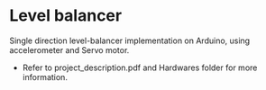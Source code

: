 # Level balancer

Single direction level-balancer implementation on Arduino, using accelerometer and Servo motor.

- Refer to project_description.pdf and Hardwares folder for more information.
